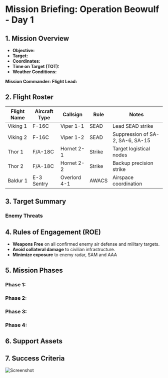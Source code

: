 # **Mission Briefing: Operation Beowulf - Day 1**

## **1. Mission Overview**
- **Objective:** 
- **Target:** 
- **Coordinates:** 
- **Time on Target (TOT):** 
- **Weather Conditions:** 

**Mission Commander:** 
**Flight Lead:** 

## **2. Flight Roster**
| Flight Name   | Aircraft Type | Callsign          | Role                      | Notes                                     |
|---------------|---------------|-------------------|---------------------------|-------------------------------------------|
| Viking 1      | F-16C         | Viper 1-1         | SEAD                      | Lead SEAD strike                          |
| Viking 2      | F-16C         | Viper 1-2         | SEAD                      | Suppression of SA-2, SA-6, SA-15          |
| Thor 1        | F/A-18C       | Hornet 2-1        | Strike                    | Target logistical nodes                   |
| Thor 2        | F/A-18C       | Hornet 2-2        | Strike                    | Backup precision strike                   |
| Baldur 1      | E-3 Sentry    | Overlord 4-1      | AWACS                     | Airspace coordination                     |


## **3. Target Summary**

### **Enemy Threats**

## **4. Rules of Engagement (ROE)**
- **Weapons Free** on all confirmed enemy air defense and military targets.  
- **Avoid collateral damage** to civilian infrastructure.  
- **Minimize exposure** to enemy radar, SAM and AAA

## **5. Mission Phases**
### **Phase 1:**

### **Phase 2:**

### **Phase 3:**

### **Phase 4:**

## **6. Support Assets**

## **7. Success Criteria**

![Screenshot](https://github.com/hitchc8ck/dcs/blob/main/missions/campaigns/syria/op_beowulf/mission%20data/images/air_defence_academy.png)